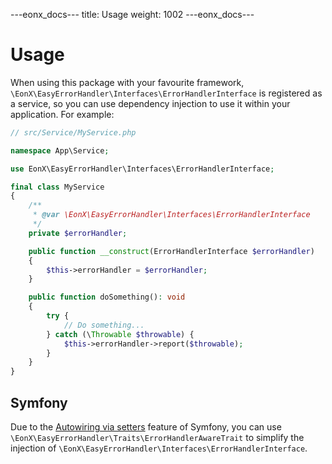 ---eonx_docs---
title: Usage
weight: 1002
---eonx_docs---

# Usage

When using this package with your favourite framework, `\EonX\EasyErrorHandler\Interfaces\ErrorHandlerInterface` is
registered as a service, so you can use dependency injection to use it within your application. For example:

```php
// src/Service/MyService.php

namespace App\Service;

use EonX\EasyErrorHandler\Interfaces\ErrorHandlerInterface;

final class MyService
{
    /**
     * @var \EonX\EasyErrorHandler\Interfaces\ErrorHandlerInterface
     */
    private $errorHandler;

    public function __construct(ErrorHandlerInterface $errorHandler)
    {
        $this->errorHandler = $errorHandler;
    }

    public function doSomething(): void
    {
        try {
            // Do something...
        } catch (\Throwable $throwable) {
            $this->errorHandler->report($throwable);
        }
    }
}
```

## Symfony

Due to the [Autowiring via setters][1] feature of Symfony, you can use
`\EonX\EasyErrorHandler\Traits\ErrorHandlerAwareTrait` to simplify the injection of
`\EonX\EasyErrorHandler\Interfaces\ErrorHandlerInterface`.

[1]: https://symfony.com/doc/current/service_container/autowiring.html#autowiring-calls
